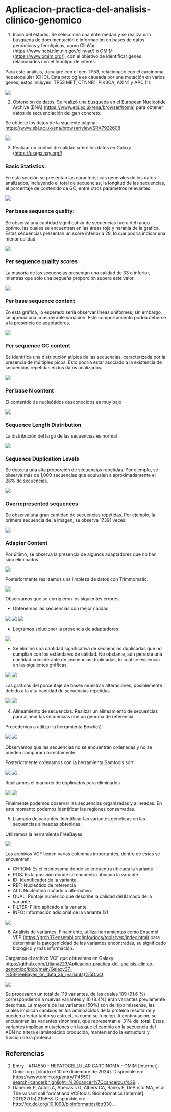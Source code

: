 # Aplicacion-practica-del-analisis-clinico-genomico

1.	Inicio del estudio. Se selecciona una enfermedad y se realiza una búsqueda de documentación e información en bases de datos genómicas y fenotípicas, como ClinVar (https://www.ncbi.nlm.nih.gov/clinvar/) o OMIM (https://www.omim.org/), con el objetivo de identificar genes relacionados con el fenotipo de interés.

Para este análisis, trabajaré con el gen TP53, relacionado con el carcinoma hepatocelular (CHC). Esta patología es causada por una mutación en varios genes, estos incluyen: TP53 MET, CTNNB1, PIK3CA, AXIN1 y APC (1).

![](https://github.com/Liliana223/Aplicacion-practica-del-analisis-clinico-genomico/blob/main/Imagenes/1.png)

2.	Obtención de datos. Se realizó una búsqueda en el European Nucleotide Archive (ENA) (https://www.ebi.ac.uk/ena/browser/home) para obtener datos de secuenciación del gen concreto. 

Se obtiene los datos de la siguiente página: 
https://www.ebi.ac.uk/ena/browser/view/SRX7922608

![](https://github.com/Liliana223/Aplicacion-practica-del-analisis-clinico-genomico/blob/main/Imagenes/2.png)

3.	Realizar un control de calidad sobre los datos en Galaxy (https://usegalaxy.org/).
   
### Basic Statistics:
En esta sección se presentan las características generales de los datos analizados, incluyendo el total de secuencias, la longitud de las secuencias, el porcentaje de contenido de GC, entre otros parámetros relevantes.

![](https://github.com/Liliana223/Aplicacion-practica-del-analisis-clinico-genomico/blob/main/Imagenes/3.png)

### Per base sequence quality:
Se observa una cantidad significativa de secuencias fuera del rango óptimo, las cuales 
se encuentran en las áreas roja y naranja de la gráfica. Estas secuencias 
presentan un score inferior a 28, lo que podría indicar una menor calidad.

![](https://github.com/Liliana223/Aplicacion-practica-del-analisis-clinico-genomico/blob/main/Imagenes/4.png)

### Per sequence quality scores
La mayoría de las secuencias presentan una calidad de 33 o inferior, mientras que
solo una pequeña proporción supera este valor.

![](https://github.com/Liliana223/Aplicacion-practica-del-analisis-clinico-genomico/blob/main/Imagenes/5.png)

### Per base sequence content
En esta gráfica, lo esperado sería observar líneas uniformes; sin embargo, se aprecia 
una considerable variación. Este comportamiento podría deberse a la presencia de 
adaptadores.

![](https://github.com/Liliana223/Aplicacion-practica-del-analisis-clinico-genomico/blob/main/Imagenes/6.png)

### Per sequence GC content
Se identifica una distribución atípica de las secuencias, caracterizada por la presencia 
de múltiples picos. Esto podría estar asociado a la existencia de secuencias repetidas 
en los datos analizados.

![](https://github.com/Liliana223/Aplicacion-practica-del-analisis-clinico-genomico/blob/main/Imagenes/7.png)

### Per base N content
El contenido de nucleótidos desconocidos es muy bajo

![](https://github.com/Liliana223/Aplicacion-practica-del-analisis-clinico-genomico/blob/main/Imagenes/8.png)

### Sequence Length Distribution
La distribución del largo de las secuencias es normal

![](https://github.com/Liliana223/Aplicacion-practica-del-analisis-clinico-genomico/blob/main/Imagenes/9.png)

### Sequence Duplication Levels
Se detecta una alta proporción de secuencias repetidas. Por ejemplo, se observa más 
de 1,000 secuencias que equivalen a aproximadamente el 28% de secuencias.

![](https://github.com/Liliana223/Aplicacion-practica-del-analisis-clinico-genomico/blob/main/Imagenes/10.png)

### Overrepresented sequences
Se observa una gran cantidad de secuencias repetidas. Por ejemplo, la primera 
secuencia de la imagen, se observa 17391 veces.

![](https://github.com/Liliana223/Aplicacion-practica-del-analisis-clinico-genomico/blob/main/Imagenes/11.png)

### Adapter Content
Por último, se observa la presencia de algunos adaptadores que no han sido 
eliminados.

![](https://github.com/Liliana223/Aplicacion-practica-del-analisis-clinico-genomico/blob/main/Imagenes/12.png)

Posteriormente realizamos una limpieza de datos con Trimmomatic.

![](https://github.com/Liliana223/Aplicacion-practica-del-analisis-clinico-genomico/blob/main/Imagenes/13.png)

Observamos que se corrigieron los siguientes errores:
- Obtenemos las secuencias con mejor calidad

![](https://github.com/Liliana223/Aplicacion-practica-del-analisis-clinico-genomico/blob/main/Imagenes/14.png)
![](https://github.com/Liliana223/Aplicacion-practica-del-analisis-clinico-genomico/blob/main/Imagenes/15.png)
![](https://github.com/Liliana223/Aplicacion-practica-del-analisis-clinico-genomico/blob/main/Imagenes/16.png)

- Logramos solucionar la presencia de adaptadores

![](https://github.com/Liliana223/Aplicacion-practica-del-analisis-clinico-genomico/blob/main/Imagenes/17.png)

- Se eliminó una cantidad significativa de secuencias duplicadas que no cumplían con los estándares de calidad. No obstante, aún persiste una cantidad considerable de secuencias duplicadas, lo cual se evidencia en las siguientes gráficas.

![](https://github.com/Liliana223/Aplicacion-practica-del-analisis-clinico-genomico/blob/main/Imagenes/18.png)
![](https://github.com/Liliana223/Aplicacion-practica-del-analisis-clinico-genomico/blob/main/Imagenes/19.png)

Las gráficas del porcentaje de bases muestran alteraciones, posiblemente debido a la alta cantidad de secuencias repetidas.

![](https://github.com/Liliana223/Aplicacion-practica-del-analisis-clinico-genomico/blob/main/Imagenes/20.png)
![](https://github.com/Liliana223/Aplicacion-practica-del-analisis-clinico-genomico/blob/main/Imagenes/21.png)

4.	Alineamiento de secuencias. Realizar un alineamiento de secuencias para alinear las secuencias con un genoma de referencia

Procedemos a utilizar la herramienta Bowtie2. 

![](https://github.com/Liliana223/Aplicacion-practica-del-analisis-clinico-genomico/blob/main/Imagenes/22.png)
![](https://github.com/Liliana223/Aplicacion-practica-del-analisis-clinico-genomico/blob/main/Imagenes/23.png)

Observamos que las secuencias no se encuentran ordenadas y no se pueden comparar correctamente.

Posteriormente ordenamos con la herramienta Samtools sort 

![](https://github.com/Liliana223/Aplicacion-practica-del-analisis-clinico-genomico/blob/main/Imagenes/24.png)
![](https://github.com/Liliana223/Aplicacion-practica-del-analisis-clinico-genomico/blob/main/Imagenes/25.png)

Realizamos el marcado de duplicados para eliminarlos

![](https://github.com/Liliana223/Aplicacion-practica-del-analisis-clinico-genomico/blob/main/Imagenes/26.png)
![](https://github.com/Liliana223/Aplicacion-practica-del-analisis-clinico-genomico/blob/main/Imagenes/27.png)

Finalmente podemos observar las secuencias organizadas y alineadas. En este momento podemos identificar las regiones conservadas.

5.	Llamado de variantes. Identificar las variantes genéticas en las secuencias alineadas obtenidas.

Utilizamos la herramienta FreeBayes

![](https://github.com/Liliana223/Aplicacion-practica-del-analisis-clinico-genomico/blob/main/Imagenes/28.png)

Los archivos VCF tienen varias columnas importantes, dentro de estas se encuentran:
- CHROM: Es el cromosoma donde se encuentra ubicada la variante.
- POS: Es la posición donde se encuentra ubicada la variante.
- ID: Identificador de la variante.
- REF: Nucleótido de referencia
- ALT: Nucleótido mutado o alternativo.
- QUAL: Puntaje numérico que describe la calidad del llamado de la variante.
- FILTER: Filtro aplicado a la variante
- INFO: Información adicional de la variante (2)

![](https://github.com/Liliana223/Aplicacion-practica-del-analisis-clinico-genomico/blob/main/Imagenes/29.png)

6.	Análisis de variantes. Finalmente, utiliza herramientas como Ensembl VEP (https://grch37.ensembl.org/info/docs/tools/vep/index.html) para determinar la patogenicidad de las variantes encontradas, su significado biológico y más información.

Cargamos el archivo VCF que obtuvimos en Galaxy: https://github.com/Liliana223/Aplicacion-practica-del-analisis-clinico-genomico/blob/main/Galaxy37-%5BFreeBayes_on_data_36_(variants)%5D.vcf

![](https://github.com/Liliana223/Aplicacion-practica-del-analisis-clinico-genomico/blob/main/Imagenes/31.png)

Se procesaron un total de 119 variantes, de las cuales 109 (91.6 %) correspondieron a nuevas variantes y 10 (8.4%) eran variantes previamente descritas. La mayoría de las variantes (50%) son del tipo missense, las cuales implican cambios en los aminoácidos de la proteína resultante y pueden afectar tanto su estructura como su función. A continuación, se encuentran las variantes sinónimas, que representan el 31% del total. Estas variantes implican mutaciones en las que el cambio en la secuencia del ADN no altera el aminoácido producido, manteniendo la estructura y función de la proteína.

## Referencias
1.	Entry - #114550 - HEPATOCELLULAR CARCINOMA - OMIM [Internet]. Omim.org. [citado el 10 de diciembre de 2024]. Disponible en: https://www.omim.org/entry/114550?search=cancer&highlight=%28cancer%7Ccancerous%29. .
2.	Danecek P, Auton A, Abecasis G, Albers CA, Banks E, DePristo MA, et al. The variant call format and VCFtools. Bioinformatics [Internet]. 2011;27(15):2156–8. Disponible en: http://dx.doi.org/10.1093/bioinformatics/btr330. .



